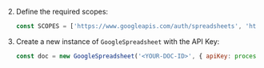 
2. Define the required scopes:
   ```javascript
   const SCOPES = ['https://www.googleapis.com/auth/spreadsheets', 'https://www.googleapis.com/auth/drive.file'];
   ```

3. Create a new instance of `GoogleSpreadsheet` with the API Key:
   ```javascript
   const doc = new GoogleSpreadsheet('<YOUR-DOC-ID>', { apiKey: process.env.GOOGLE_API_KEY });
